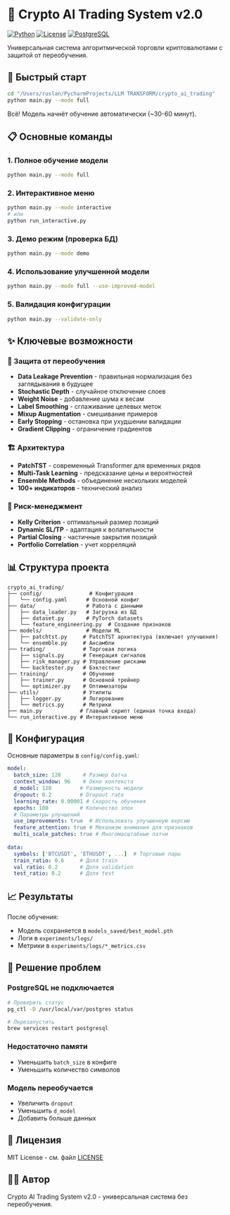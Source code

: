# 🚀 Crypto AI Trading System v2.0

[![Python](https://img.shields.io/badge/python-3.9+-blue.svg)](https://www.python.org/downloads/)
[![License](https://img.shields.io/badge/license-MIT-green.svg)](LICENSE)
[![PostgreSQL](https://img.shields.io/badge/PostgreSQL-13+-blue.svg)](https://www.postgresql.org/)

Универсальная система алгоритмической торговли криптовалютами с защитой от переобучения.

## 🎯 Быстрый старт

```bash
cd "/Users/ruslan/PycharmProjects/LLM TRANSFORM/crypto_ai_trading"
python main.py --mode full
```

Всё! Модель начнёт обучение автоматически (~30-60 минут).

## 📋 Основные команды

### 1. Полное обучение модели
```bash
python main.py --mode full
```

### 2. Интерактивное меню
```bash
python main.py --mode interactive
# или
python run_interactive.py
```

### 3. Демо режим (проверка БД)
```bash
python main.py --mode demo
```

### 4. Использование улучшенной модели
```bash
python main.py --mode full --use-improved-model
```

### 5. Валидация конфигурации
```bash
python main.py --validate-only
```

## ✨ Ключевые возможности

### 🧠 Защита от переобучения
- **Data Leakage Prevention** - правильная нормализация без заглядывания в будущее
- **Stochastic Depth** - случайное отключение слоев
- **Weight Noise** - добавление шума к весам
- **Label Smoothing** - сглаживание целевых меток
- **Mixup Augmentation** - смешивание примеров
- **Early Stopping** - остановка при ухудшении валидации
- **Gradient Clipping** - ограничение градиентов

### 🏗️ Архитектура
- **PatchTST** - современный Transformer для временных рядов
- **Multi-Task Learning** - предсказание цены и вероятностей
- **Ensemble Methods** - объединение нескольких моделей
- **100+ индикаторов** - технический анализ

### 💼 Риск-менеджмент
- **Kelly Criterion** - оптимальный размер позиций
- **Dynamic SL/TP** - адаптация к волатильности
- **Partial Closing** - частичные закрытия позиций
- **Portfolio Correlation** - учет корреляций

## 📊 Структура проекта

```
crypto_ai_trading/
├── config/               # Конфигурация
│   └── config.yaml      # Основной конфиг
├── data/                # Работа с данными
│   ├── data_loader.py   # Загрузка из БД
│   ├── dataset.py       # PyTorch datasets
│   └── feature_engineering.py  # Создание признаков
├── models/              # Модели ML
│   ├── patchtst.py     # PatchTST архитектура (включает улучшения)
│   └── ensemble.py     # Ансамбли
├── trading/            # Торговая логика
│   ├── signals.py      # Генерация сигналов
│   ├── risk_manager.py # Управление рисками
│   └── backtester.py   # Бэктестинг
├── training/           # Обучение
│   ├── trainer.py      # Основной трейнер
│   └── optimizer.py    # Оптимизаторы
├── utils/              # Утилиты
│   ├── logger.py       # Логирование
│   └── metrics.py      # Метрики
├── main.py            # Главный скрипт (единая точка входа)
└── run_interactive.py # Интерактивное меню
```

## 🔧 Конфигурация

Основные параметры в `config/config.yaml`:

```yaml
model:
  batch_size: 128       # Размер батча
  context_window: 96    # Окно контекста
  d_model: 128         # Размерность модели
  dropout: 0.2         # Dropout rate
  learning_rate: 0.00001 # Скорость обучения
  epochs: 100          # Количество эпох
  # Параметры улучшений
  use_improvements: true  # Использовать улучшенную версию
  feature_attention: true # Механизм внимания для признаков
  multi_scale_patches: true # Многомасштабные патчи
  
data:
  symbols: ['BTCUSDT', 'ETHUSDT', ...]  # Торговые пары
  train_ratio: 0.6     # Доля train
  val_ratio: 0.2       # Доля validation
  test_ratio: 0.2      # Доля test
```

## 📈 Результаты

После обучения:
- Модель сохраняется в `models_saved/best_model.pth`
- Логи в `experiments/logs/`
- Метрики в `experiments/logs/*_metrics.csv`

## 🚨 Решение проблем

### PostgreSQL не подключается
```bash
# Проверить статус
pg_ctl -D /usr/local/var/postgres status

# Перезапустить
brew services restart postgresql
```

### Недостаточно памяти
- Уменьшить `batch_size` в конфиге
- Уменьшить количество символов

### Модель переобучается
- Увеличить `dropout`
- Уменьшить `d_model`
- Добавить больше данных

## 📝 Лицензия

MIT License - см. файл [LICENSE](LICENSE)

## 👨‍💻 Автор

Crypto AI Trading System v2.0 - универсальная система без переобучения.